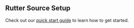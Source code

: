 ## Rutter Source Setup

Check out our [quick start guide](https://docs.buildable.dev/) to learn how to get started.